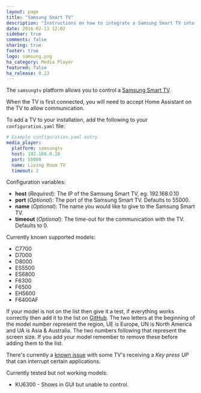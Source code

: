 ```yaml
---
layout: page
title: "Samsung Smart TV"
description: "Instructions on how to integrate a Samsung Smart TV into Home Assistant."
date: 2016-02-13 12:02
sidebar: true
comments: false
sharing: true
footer: true
logo: samsung.png
ha_category: Media Player
featured: false
ha_release: 0.13
---
```


The `samsungtv` platform allows you to control a [Samsung Smart TV](http://www.samsung.com/uk/consumer/tv-audio-video/televisions/).

When the TV is first connected, you will need to accept Home Assistant on the TV to allow communication.

To add a TV to your installation, add the following to your `configuration.yaml` file:

```yaml
# Example configuration.yaml entry
media_player:
  platform: samsungtv
  host: 192.168.0.10
  port: 55000
  name: Living Room TV
  timeout: 2
```

Configuration variables:

- **host** (*Required*): The IP of the Samsung Smart TV, eg. 192.168.0.10
- **port** (*Optional*): The port of the Samsung Smart TV. Defaults to 55000.
- **name** (*Optional*): The name you would like to give to the Samsung Smart TV.
- **timeout** (*Optional*): The time-out for the communication with the TV. Defaults to 0.


Currently known supported models:

- C7700
- D7000
- D8000
- ES5500
- ES6800
- F6300
- F6500
- EH5600
- F6400AF
 
If your model is not on the list then give it a test, if everything works correctly then add it to the list on [GitHub](https://github.com/home-assistant/home-assistant.io).
The two letters at the beginning of the model number represent the region, UE is Europe, UN is North America and UA is Asia & Australia. The two numbers following that represent the screen size. If you add your model remember to remove these before adding them to the list.

There's currently a [known issue](https://github.com/home-assistant/home-assistant/issues/2098) with some TV's receiving a *Key press UP* that can interrupt certain applications. 

Currently tested but not working models:

- KU6300 - Shows in GUI but unable to control.
